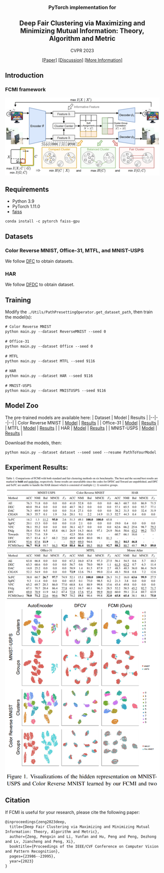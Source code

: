 

<div align="center">


### PyTorch implementation for 

  ## Deep Fair Clustering via Maximizing and Minimizing Mutual Information: Theory, Algorithm and Metric 

CVPR 2023
  
[[Paper]](https://arxiv.org/pdf/2209.12396)                [[Discussion]](https://github.com/PengxinZeng/2023-CVPR-FCMI/issues)  [[More Information]](https://github.com/PengxinZeng?tab=repositories)
</div>

## Introduction

### FCMI framework
<img src="https://github.com/PengxinZeng/2023-CVPR-FCMI/blob/main/Fig2.png"  width="740"  />

## Requirements

- Python 3.9
- PyTorch 1.11.0
- [faiss](https://anaconda.org/pytorch/faiss-gpu)
```
conda install -c pytorch faiss-gpu
```
  
## Datasets

### Color Reverse MNIST, Office-31, MTFL, and MNIST-USPS  

We follow [DFC](https://openaccess.thecvf.com/content_CVPR_2020/papers/Li_Deep_Fair_Clustering_for_Visual_Learning_CVPR_2020_paper.pdf) to obtain datasets.

### HAR 
We follow [DFDC](https://arxiv.org/pdf/2105.14146.pdf) to obtain dataset.



## Training

Modify the ```./Utils/PathPresettingOperator.get_dataset_path```, then train the model(s):
```train
# Color Reverse MNIST
python main.py --dataset ReverseMNIST --seed 0  
  
# Office-31  
python main.py --dataset Office --seed 0  
  
# MTFL  
python main.py --dataset MTFL --seed 9116  
  
# HAR  
python main.py --dataset HAR --seed 9116  
  
# MNIST-USPS  
python main.py --dataset MNISTUSPS --seed 9116  
```

## Model Zoo
The pre-trained models are available here:
| Dataset | Model | Results |
|--|--|--|
| Color Reverse MNIST | [Model](https://drive.google.com/drive/folders/1pfw4YCGkYP1XupGw-GNBip_dNaqBCODl?usp=share_link) | [Results](https://github.com/PengxinZeng/2023-CVPR-FCMI/blob/main/TrainRevMnist.txt) |
| Office-31 | [Model](https://drive.google.com/drive/folders/1pfw4YCGkYP1XupGw-GNBip_dNaqBCODl?usp=share_link) | [Results](https://github.com/PengxinZeng/2023-CVPR-FCMI/blob/main/TrainOffice.txt) |
| MTFL | [Model](https://drive.google.com/drive/folders/1pfw4YCGkYP1XupGw-GNBip_dNaqBCODl?usp=share_link) | [Results](https://github.com/PengxinZeng/2023-CVPR-FCMI/blob/main/TrainMTFL.txt) |
| HAR | [Model](https://drive.google.com/drive/folders/1pfw4YCGkYP1XupGw-GNBip_dNaqBCODl?usp=share_link) | [Results](https://github.com/PengxinZeng/2023-CVPR-FCMI/blob/main/TrainHAR.txt) |
| MNIST-USPS | [Model](https://drive.google.com/drive/folders/1pfw4YCGkYP1XupGw-GNBip_dNaqBCODl?usp=share_link) | [Results](https://github.com/PengxinZeng/2023-CVPR-FCMI/blob/main/TrainRevMnist.txt) |

Download the models, then:
```
python main.py --dataset dataset --seed seed --resume PathToYourModel
```

## Experiment Results:
<img src="https://github.com/PengxinZeng/2023-CVPR-FCMI/blob/main/Tab1.png"  width="740"  />
<img src="https://github.com/PengxinZeng/2023-CVPR-FCMI/blob/main/FigVisual.png"  width="600"  />


## Citation

If FCMI is useful for your research, please cite the following paper:

```
@inproceedings{zeng2023deep,
  title={Deep Fair Clustering via Maximizing and Minimizing Mutual Information: Theory, Algorithm and Metric},
  author={Zeng, Pengxin and Li, Yunfan and Hu, Peng and Peng, Dezhong and Lv, Jiancheng and Peng, Xi},
  booktitle={Proceedings of the IEEE/CVF Conference on Computer Vision and Pattern Recognition},
  pages={23986--23995},
  year={2023}
}
```


















